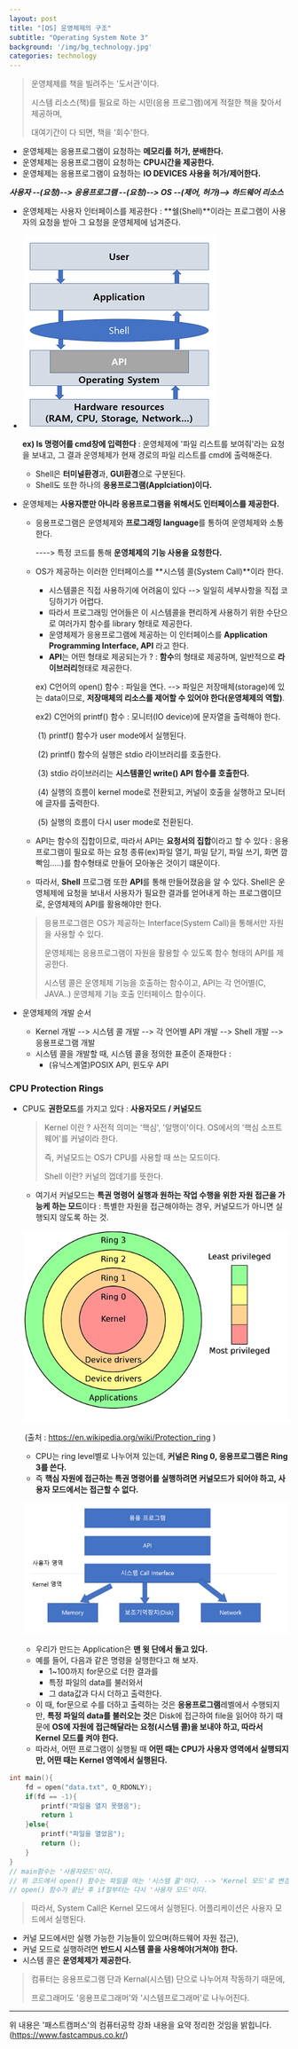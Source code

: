 ```yaml
---
layout: post
title: "[OS] 운영체제의 구조"
subtitle: "Operating System Note 3"
background: '/img/bg_technology.jpg'
categories: technology
---
```



> 운영체제를 책을 빌려주는 '도서관'이다.
>
> 시스템 리소스(책)를 필요로 하는 시민(응용 프로그램)에게 적절한 책을 찾아서 제공하며,
>
> 대여기간이 다 되면, 책을 '회수'한다.



- 운영체제는 응용프로그램이 요청하는 **메모리를 허가, 분배한다.**
- 운영체제는 응용프로그램이 요청하는 **CPU시간을 제공한다.**
- 운영체제는 응용프로그램이 요청하는 **IO DEVICES 사용을 허가/제어한다.**



***사용자 --(요청)--> 응용프로그램 --(요청)--> OS --(제어, 허가)--> 하드웨어 리소스***



- 운영체제는 사용자 인터페이스를 제공한다 : **쉘(Shell)**이라는 프로그램이 사용자의 요청을 받아 그 요청을 운영체제에 넘겨준다.

- ![image_1](https://github.com/Sol-cito/OS/blob/main/img/Note3_1.png?raw=true)

  **ex) ls 명령어를 cmd창에 입력한다** : 운영체제에 '파일 리스트를 보여줘'라는 요청을 보내고, 그 결과 운영체제가 현재 경로의 파일 리스트를 cmd에 출력해준다.

  - Shell은 **터미널환경**과, **GUI환경**으로 구분된다.
  - Shell도 또한 하나의 **응용프로그램(Applciation)이다.**

  

- 운영체제는 **사용자뿐만 아니라 응용프로그램을 위해서도 인터페이스를 제공한다.**

  - 응용프로그램은 운영체제와 **프로그래밍 language**를 통하여 운영체제와 소통한다.

    ----> 특정 코드를 통해 **운영체제의 기능 사용을 요청한다.** 

  - OS가 제공하는 이러한 인터페이스를 **시스템 콜(System Call)**이라 한다.

    - 시스템콜은 직접 사용하기에 어려움이 있다 --> 일일히 세부사항을 직접 코딩하기가 어렵다.
    - 따라서 프로그래밍 언어들은 이 시스템콜을 편리하게 사용하기 위한 수단으로 여러가지 함수를 library 형태로 제공한다.
    - 운영체제가 응용프로그램에 제공하는 이 인터페이스를 **Application Programming Interface, API** 라고 한다.
    - **API**는 어떤 형태로 제공되는가 ? : **함수**의 형태로 제공하며, 일반적으로 **라이브러리**형태로 제공한다.

    ex) C언어의 open() 함수 : 파일을 연다. --> 파일은 저장매체(storage)에 있는 data이므로, **저장매체의 리소스를 제어할 수 있어야 한다(운영체제의 역할)**.

    ex2) C언어의 printf() 함수 : 모니터(IO device)에 문자열을 출력해야 한다.

    ​	(1) printf() 함수가 user mode에서 실행된다.

    ​	(2) printf() 함수의 실행은 stdio 라이브러리를 호출한다.

    ​	(3) stdio 라이브러리는 **시스템콜인 write() API 함수를 호출한다.**

    ​	(4) 실행의 흐름이 kernel mode로 전환되고, 커널이 호출을 실행하고 모니터에 글자를 출력한다.

    ​	(5) 실행의 흐름이 다시 user mode로 전환된다.

  - API는 함수의 집합이므로, 따라서 API는 **요청서의 집합**이라고 할 수 있다 : 응용프로그램이 필요로 하는 요청 종류(ex)파일 열기, 파일 닫기, 파일 쓰기, 화면 깜빡임.....)를 함수형태로 만들어 모아놓은 것이기 떄문이다.

  - 따라서, **Shell** 프로그램 또한 **API**를 통해 만들어졌음을 알 수 있다. Shell은 운영체제에 요청을 보내서 사용자가 필요한 결과를 얻어내게 하는 프로그램이므로, 운영체제의 API를 활용해야만 한다.

  > 응용프로그램은 OS가 제공하는 Interface(System Call)을 통해서만 자원을 사용할 수 있다.
  >
  > 운영체제는 응용프로그램이 자원을 활용할 수 있도록 함수 형태의 API를 제공한다. 
  >
  > 시스템 콜은 운영체제 기능을 호출하는 함수이고, API는 각 언어별(C, JAVA..) 운영체제 기능 호출 인터페이스 함수이다.



- 운영체제의 개발 순서
  - Kernel 개발 --> 시스템 콜 개발 --> 각 언어별 API 개발 --> Shell 개발 --> 응용프로그램 개발
  - 시스템 콜을 개발할 때, 시스템 콜을 정의한 표준이 존재한다 : 
    - (유닉스계열)POSIX API, 윈도우 API



### CPU Protection Rings

- CPU도 **권한모드**를 가지고 있다 : **사용자모드 / 커널모드**

  

  > Kernel 이란 ? 사전적 의미는 '핵심', '알맹이'이다. OS에서의 '핵심 소프트웨어'를 커널이라 한다.
  >
  > 즉, 커널모드는 OS가 CPU를 사용할 때 쓰는 모드이다.
  >
  > Shell 이란? 커널의 껍데기를 뜻한다.

  

  - 여기서 커널모드는 **특권 명령어 실행과 원하는 작업 수행을 위한 자원 접근을 가능케 하는 모드**이다 : 특별한 자원을 접근해야하는 경우, 커널모드가 아니면 실행되지 않도록 하는 것.

  ![image_1](https://github.com/Sol-cito/OS/blob/main/img/Note3_2.png?raw=true)

  ​	(출처 : https://en.wikipedia.org/wiki/Protection_ring )
  - CPU는 ring level별로 나누어져 있는데, **커널은 Ring 0, 응용프로그램은 Ring 3를 쓴다.**
  - 즉 **핵심 자원에 접근하는 특권 명령어를 실행하려면 커널모드가 되어야 하고, 사용자 모드에서는 접근할 수 없다.**

  ![image_1](https://github.com/Sol-cito/OS/blob/main/img/Note3_3.png?raw=true)
  - 우리가 만드는 Application은 **맨 윗 단에서 돌고 있다.**
  - 예를 들어, 다음과 같은 명령을 실행한다고 해 보자.
    - 1~100까지 for문으로 더한 결과를
    - 특정 파일의 data를 불러와서
    - 그 data값과 다시 더하고 출력한다.
  - 이 때, for문으로 수를 더하고 출력하는 것은 **응용프로그램**레벨에서 수행되지만, **특정 파일의 data를 불러오는 것**은 Disk에 접근하여 file을 읽어야 하기 때문에 **OS에 자원에 접근해달라는 요청(시스템 콜)을 보내야 하고, 따라서 Kernel 모드를 켜야 한다.**
  - 따라서, 어떤 프로그램이 실행될 때 **어떤 때는 CPU가 사용자 영역에서 실행되지만, 어떤 때는 Kernel 영역에서 실행된다.**

```C++
int main(){
    fd = open("data.txt", O_RDONLY);
    if(fd == -1){
        printf("파일을 열지 못했음");
        return 1
    }else{
        printf("파일을 열었음");
        return ();
    }
}
// main함수는 '사용자모드'이다.
// 위 코드에서 open() 함수는 파일을 여는 '시스템 콜'이다. --> 'Kernel 모드'로 변경된다.
// open() 함수가 끝난 후 if절부터는 다시 '사용자 모드'이다.
```



> 따라서, System Call은 Kernel 모드에서 실행된다. 어플리케이션은 사용자 모드에서 실행된다.

- 커널 모드에서만 실행 가능한 기능들이 있으며(하드웨어 자원 접근), 
- 커널 모드로 실행하려면 **반드시 시스템 콜을 사용해야(거쳐야) 한다.**
- 시스템 콜은 **운영체제가 제공한다.**

> 컴퓨터는 응용프로그램 단과 Kernal(시스템) 단으로 나누어져 작동하기 때문에,
>
> 프로그래머도 '응용프로그래머'와 '시스템프로그래머'로 나누어진다.


---
위 내용은 '패스트캠퍼스'의 컴퓨터공학 강좌 내용을 요약 정리한 것임을 밝힙니다.
(https://www.fastcampus.co.kr/)